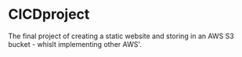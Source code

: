 # CICDproject
The final project of creating a static website and storing in an AWS S3 bucket - whislt implementing other AWS'.
